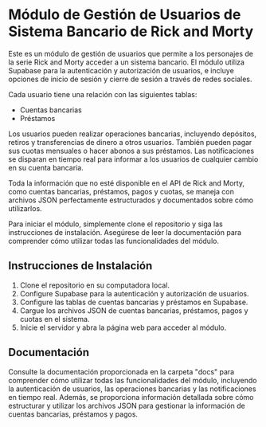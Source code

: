 # Módulo de Gestión de Usuarios de Sistema Bancario de Rick and Morty

Este es un módulo de gestión de usuarios que permite a los personajes de la serie Rick and Morty acceder a un sistema bancario. El módulo utiliza Supabase para la autenticación y autorización de usuarios, e incluye opciones de inicio de sesión y cierre de sesión a través de redes sociales.

Cada usuario tiene una relación con las siguientes tablas:

- Cuentas bancarias
- Préstamos

Los usuarios pueden realizar operaciones bancarias, incluyendo depósitos, retiros y transferencias de dinero a otros usuarios. También pueden pagar sus cuotas mensuales o hacer abonos a sus préstamos. Las notificaciones se disparan en tiempo real para informar a los usuarios de cualquier cambio en su cuenta bancaria.

Toda la información que no esté disponible en el API de Rick and Morty, como cuentas bancarias, préstamos, pagos y cuotas, se maneja con archivos JSON perfectamente estructurados y documentados sobre cómo utilizarlos.

Para iniciar el módulo, simplemente clone el repositorio y siga las instrucciones de instalación. Asegúrese de leer la documentación para comprender cómo utilizar todas las funcionalidades del módulo.

## Instrucciones de Instalación

1. Clone el repositorio en su computadora local.
2. Configure Supabase para la autenticación y autorización de usuarios.
3. Configure las tablas de cuentas bancarias y préstamos en Supabase.
4. Cargue los archivos JSON de cuentas bancarias, préstamos, pagos y cuotas en el sistema.
5. Inicie el servidor y abra la página web para acceder al módulo.

## Documentación

Consulte la documentación proporcionada en la carpeta "docs" para comprender cómo utilizar todas las funcionalidades del módulo, incluyendo la autenticación de usuarios, las operaciones bancarias y las notificaciones en tiempo real. Además, se proporciona información detallada sobre cómo estructurar y utilizar los archivos JSON para gestionar la información de cuentas bancarias, préstamos y pagos.
